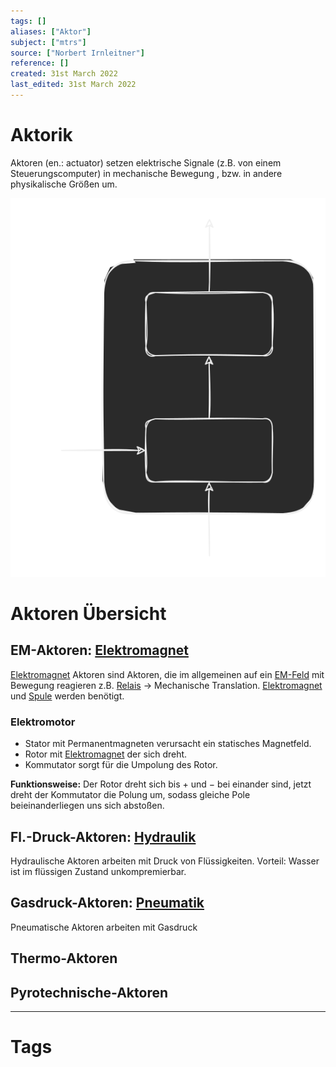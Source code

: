 ```yaml
---
tags: []
aliases: ["Aktor"]
subject: ["mtrs"]
source: ["Norbert Irnleitner"]
reference: []
created: 31st March 2022
last_edited: 31st March 2022
---
```


# Aktorik
Aktoren (en.: actuator) setzen elektrische Signale (z.B. von einem Steuerungscomputer) in mechanische Bewegung , bzw. in andere physikalische Größen um.

![Aktor_BSB](assets/Aktor_BSB.svg)

# Aktoren Übersicht

## EM-Aktoren: [Elektromagnet](../physik/Elektromagnet.md)
[Elektromagnet](../physik/Elektromagnet.md) Aktoren sind Aktoren, die im allgemeinen auf ein [EM-Feld](../physik/Elektromagnetische%20Wellen.md)  mit Bewegung reagieren z.B. [Relais](Relais.md)
$\rightarrow$ Mechanische Translation. [Elektromagnet](../physik/Elektromagnet.md) und [Spule](../hwe/Induktivitäten.md) werden benötigt.
### Elektromotor
- Stator mit Permanentmagneten verursacht ein statisches Magnetfeld.
- Rotor mit [Elektromagnet](../physik/Elektromagnet.md) der sich dreht.
- Kommutator sorgt für die Umpolung des Rotor.

**Funktionsweise:** Der Rotor dreht sich bis $+$ und $-$ bei einander sind, jetzt dreht der Kommutator die Polung um, sodass gleiche Pole beieinanderliegen uns sich abstoßen.


## Fl.-Druck-Aktoren: [Hydraulik](Hydraulik.md)
Hydraulische Aktoren arbeiten mit Druck von Flüssigkeiten.
Vorteil: Wasser ist im flüssigen Zustand unkompremierbar.

## Gasdruck-Aktoren: [Pneumatik](Pneumatik.md)
Pneumatische Aktoren arbeiten mit Gasdruck

## Thermo-Aktoren


## Pyrotechnische-Aktoren





---
# Tags

